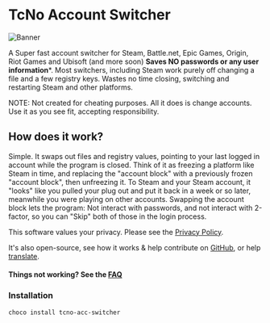 ﻿# TcNo Account Switcher

![Banner](https://rawcdn.githack.com/TcNobo/TcNo-Acc-Switcher/7490c2de7ff1e1a524c4357e9ba4b1e701b73ed8/other/img/Banner.png)

A Super fast account switcher for Steam, Battle.net, Epic Games, Origin, Riot Games and Ubisoft (and more soon) **Saves NO passwords or any user information**\*. Most switchers, including Steam work purely off changing a file and a few registry keys. Wastes no time closing, switching and restarting Steam and other platforms.

NOTE: Not created for cheating purposes. All it does is change accounts. Use it as you see fit, accepting responsibility.

## How does it work?

Simple. It swaps out files and registry values, pointing to your last logged in account while the program is closed. Think of it as freezing a platform like Steam in time, and replacing the "account block" with a previously frozen "account block", then unfreezing it. To Steam and your Steam account, it "looks" like you pulled your plug out and put it back in a week or so later, meanwhile you were playing on other accounts. Swapping the account block lets the program: Not interact with passwords, and not interact with 2-factor, so you can "Skip" both of those in the login process.

This software values your privacy. Please see the [Privacy Policy](https://github.com/TCNOco/TcNo-Acc-Switcher/blob/master/PRIVACY.md).

It's also open-source, see how it works & help contribute on [GitHub](https://github.com/TCNOco/TcNo-Acc-Switcher), or help [translate](https://crowdin.com/project/tcno-account-switcher).

#### Things not working? See the [FAQ](https://github.com/TcNobo/TcNo-Acc-Switcher/wiki/Frequently-Asked-Questions)

### Installation

```powershell
choco install tcno-acc-switcher
```
